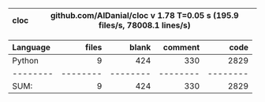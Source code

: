cloc|github.com/AlDanial/cloc v 1.78  T=0.05 s (195.9 files/s, 78008.1 lines/s)
--- | ---

Language|files|blank|comment|code
:-------|-------:|-------:|-------:|-------:
Python|9|424|330|2829
--------|--------|--------|--------|--------
SUM:|9|424|330|2829
